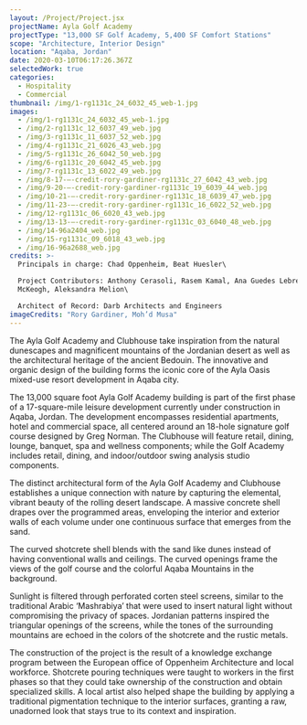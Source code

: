 ```yaml
---
layout: /Project/Project.jsx
projectName: Ayla Golf Academy
projectType: "13,000 SF Golf Academy, 5,400 SF Comfort Stations"
scope: "Architecture, Interior Design"
location: "Aqaba, Jordan"
date: 2020-03-10T06:17:26.367Z
selectedWork: true
categories:
  - Hospitality
  - Commercial
thumbnail: /img/1-rg1131c_24_6032_45_web-1.jpg
images:
  - /img/1-rg1131c_24_6032_45_web-1.jpg
  - /img/2-rg1131c_12_6037_49_web.jpg
  - /img/3-rg1131c_11_6037_52_web.jpg
  - /img/4-rg1131c_21_6026_43_web.jpg
  - /img/5-rg1131c_26_6042_50_web.jpg
  - /img/6-rg1131c_20_6042_45_web.jpg
  - /img/7-rg1131c_13_6022_49_web.jpg
  - /img/8-17-–-credit-rory-gardiner-rg1131c_27_6042_43_web.jpg
  - /img/9-20-–-credit-rory-gardiner-rg1131c_19_6039_44_web.jpg
  - /img/10-21-–-credit-rory-gardiner-rg1131c_18_6039_47_web.jpg
  - /img/11-23-–-credit-rory-gardiner-rg1131c_16_6022_52_web.jpg
  - /img/12-rg1131c_06_6020_43_web.jpg
  - /img/13-13-–-credit-rory-gardiner-rg1131c_03_6040_48_web.jpg
  - /img/14-96a2404_web.jpg
  - /img/15-rg1131c_09_6018_43_web.jpg
  - /img/16-96a2688_web.jpg
credits: >-
  Principals in charge: Chad Oppenheim, Beat Huesler\

  Project Contributors: Anthony Cerasoli, Rasem Kamal, Ana Guedes Lebre, Tom
  McKeogh, Aleksandra Melion\

  Architect of Record: Darb Architects and Engineers
imageCredits: "Rory Gardiner, Moh’d Musa"
---
```


The Ayla Golf Academy and Clubhouse take inspiration from the natural dunescapes and magnificent mountains of the Jordanian desert as well as the architectural heritage of the ancient Bedouin. The innovative and organic design of the building forms the iconic core of the Ayla Oasis mixed-use resort development in Aqaba city.

The 13,000 square foot Ayla Golf Academy building is part of the first phase of a 17-square-mile leisure development currently under construction in Aqaba, Jordan. The development encompasses residential apartments, hotel and commercial space, all centered around an 18-hole signature golf course designed by Greg Norman. The Clubhouse will feature retail, dining, lounge, banquet, spa and wellness components; while the Golf Academy includes retail, dining, and indoor/outdoor swing analysis studio components.

The distinct architectural form of the Ayla Golf Academy and Clubhouse establishes a unique connection with nature by capturing the elemental, vibrant beauty of the rolling desert landscape. A massive concrete shell drapes over the programmed areas, enveloping the interior and exterior walls of each volume under one continuous surface that emerges from the sand.

The curved shotcrete shell blends with the sand like dunes instead of having conventional walls and ceilings. The curved openings frame the views of the golf course and the colorful Aqaba Mountains in the background.

Sunlight is filtered through perforated corten steel screens, similar to the traditional Arabic ‘Mashrabiya’ that were used to insert natural light without compromising the privacy of spaces. Jordanian patterns inspired the triangular openings of the screens, while the tones of the surrounding mountains are echoed in the colors of the shotcrete and the rustic metals.

The construction of the project is the result of a knowledge exchange program between the European office of Oppenheim Architecture and local workforce. Shotcrete pouring techniques were taught to workers in the first phases so that they could take ownership of the construction and obtain specialized skills. A local artist also helped shape the building by applying a traditional pigmentation technique to the interior surfaces, granting a raw, unadorned look that stays true to its context and inspiration.

